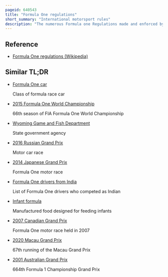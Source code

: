 ```yaml
---
pageid: 640543
title: "Formula One regulations"
short_summary: "International motorsport rules"
description: "The numerous Formula one Regulations made and enforced by the Fia and later by the Fisa have changed dramatically since the first Formula one World Championships was held in 1950. This Article discusses the current State of f1 technical and sporting Regulations as well as the History of technical Regulations since 1950."
---
```


## Reference

- [Formula One regulations (Wikipedia)](https://en.wikipedia.org/?curid=640543)

## Similar TL;DR

- [Formula One car](/tldr/en/formula-one-car)

  Class of formula race car

- [2015 Formula One World Championship](/tldr/en/2015-formula-one-world-championship)

  66th season of FIA Formula One World Championship

- [Wyoming Game and Fish Department](/tldr/en/wyoming-game-and-fish-department)

  State government agency

- [2016 Russian Grand Prix](/tldr/en/2016-russian-grand-prix)

  Motor car race

- [2014 Japanese Grand Prix](/tldr/en/2014-japanese-grand-prix)

  Formula One motor race

- [Formula One drivers from India](/tldr/en/formula-one-drivers-from-india)

  List of Formula One drivers who competed as Indian

- [Infant formula](/tldr/en/infant-formula)

  Manufactured food designed for feeding infants

- [2007 Canadian Grand Prix](/tldr/en/2007-canadian-grand-prix)

  Formula One motor race held in 2007

- [2020 Macau Grand Prix](/tldr/en/2020-macau-grand-prix)

  67th running of the Macau Grand Prix

- [2001 Australian Grand Prix](/tldr/en/2001-australian-grand-prix)

  664th Formula 1 Championship Grand Prix
